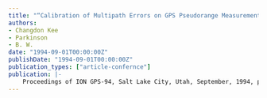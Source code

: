 ```yaml
---
title: "“Calibration of Multipath Errors on GPS Pseudorange Measurements”"
authors:
- Changdon Kee
- Parkinson
- B. W.
date: "1994-09-01T00:00:00Z"
publishDate: "1994-09-01T00:00:00Z"
publication_types: ["article-confernce"]
publication: |-
    Proceedings of ION GPS-94, Salt Lake City, Utah, September, 1994, pp. 353-362
---
```

